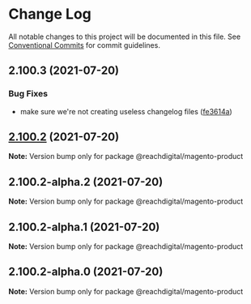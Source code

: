 # Change Log

All notable changes to this project will be documented in this file.
See [Conventional Commits](https://conventionalcommits.org) for commit guidelines.

## 2.100.3 (2021-07-20)


### Bug Fixes

* make sure we're not creating useless changelog files ([fe3614a](https://github.com/ho-nl/m2-pwa/commit/fe3614a8480c7f1c68d673da2bb84805112a6643))





## [2.100.2](https://github.com/ho-nl/m2-pwa/compare/@reachdigital/magento-product@2.100.2-alpha.2...@reachdigital/magento-product@2.100.2) (2021-07-20)

**Note:** Version bump only for package @reachdigital/magento-product





## 2.100.2-alpha.2 (2021-07-20)

**Note:** Version bump only for package @reachdigital/magento-product





## 2.100.2-alpha.1 (2021-07-20)

**Note:** Version bump only for package @reachdigital/magento-product





## 2.100.2-alpha.0 (2021-07-20)

**Note:** Version bump only for package @reachdigital/magento-product
